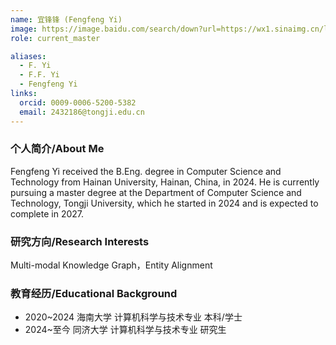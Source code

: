 ```yaml
---
name: 宜锋锋 (Fengfeng Yi)
image: https://image.baidu.com/search/down?url=https://wx1.sinaimg.cn/large/008K2OkEly1i3438yb60lj30bq0gfdgc.jpg
role: current_master

aliases:
  - F. Yi
  - F.F. Yi
  - Fengfeng Yi
links:
  orcid: 0009-0006-5200-5382
  email: 2432186@tongji.edu.cn
---
```


### 个人简介/About Me
Fengfeng Yi received the B.Eng. degree in Computer Science and Technology from Hainan University, Hainan, China, in 2024. He is currently pursuing a master degree at the Department of Computer Science and Technology, Tongji University, which he started in 2024 and is expected to complete in 2027. 

### 研究方向/Research Interests
Multi-modal Knowledge Graph，Entity Alignment

### 教育经历/Educational Background
- 2020~2024 海南大学 计算机科学与技术专业 本科/学士
- 2024~至今 同济大学 计算机科学与技术专业 研究生
